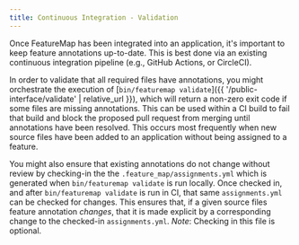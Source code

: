 ```yaml
---
title: Continuous Integration - Validation
---
```


Once FeatureMap has been integrated into an application, it's important to keep feature annotations up-to-date.  This is best done via an existing continuous integration pipeline (e.g., GitHub Actions, or CircleCI).

In order to validate that all required files have annotations, you might orchestrate the execution of [`bin/featuremap validate`]({{ '/public-interface/validate' | relative_url }}), which will return a non-zero exit code if some files are missing annotations.  This can be used within a CI build to fail that build and block the proposed pull request from merging until annotations have been resolved.  This occurs most frequently when new source files have been added to an application without being assigned to a feature.

You might also ensure that existing annotations do not change without review by checking-in the the `.feature_map/assignments.yml` which is generated when `bin/featuremap validate` is run locally.  Once checked in, and after `bin/featuremap validate` is run in CI, that same `assignments.yml` can be checked for changes.  This ensures that, if a given source files feature annotation _changes_, that it is made explicit by a corresponding change to the checked-in `assignments.yml`.  _Note_:  Checking in this file is optional.
